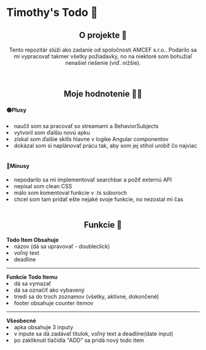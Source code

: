 #  Timothy's Todo 📒

<h2 align="center">O projekte 🔎</h2>
<p align="center">Tento repozitár slúži ako zadanie od spoločnosti AMCEF s.r.o..  Podarilo sa mi vypracovať takmer všetky požiadavky, no na niektoré som bohužiaľ nenašiel riešenie (viď. nižšie). </p><br>

<h2 align="center">Moje hodnotenie 🕵️‍♂️</h2>
<h4>🟢Plusy</h4>
<li>naučil som sa pracovať so streamami a BehaviorSubjects</li>
<li>vytvoril som ďalšiu novú apku</li>
<li>získal som ďalšie skills hlavne v logike Angular componentov</li>
<li>dokázal som si naplánovať prácu tak, aby som jej stihol urobiť čo najviac </li>
<br>
<h4>🔴Mínusy</h4>
<li>nepodarilo sa mi implementovať searchbar a požiť externú API</li>
<li>nepísal som clean CSS</li>
<li>málo som komentoval funkcie v .ts súboroch</li>
<li>chcel som tam pridať ešte nejaké svoje funkcie, no nezostal mi čas</li>
<br>

<h2 align="center">Funkcie 🚂</h2>
<strong>Todo Item Obsahuje</strong>
<li>názov (dá sa upravovať - doubleclick)</li>
<li>voľný text</li>
<li>deadline</li>
<hr>
<strong>Funkcie Todo Itemu</strong>
<li>dá sa vymazať</li>
<li>dá sa označiť ako vybavený</li>
<li>triedi sa do troch zoznamov (všetky, aktívne, dokončené)</li>
<li>footer obsahuje counter itemov</li>
<hr>
<strong>Všeobecné</strong>
<li>apka obsahuje 3 inputy</li>
<li>v inpute sa dá zadávať titulok, voľný text a deadline(date input)</li>
<li>po zakliknutí tlačidla "ADD" sa pridá nový todo item</li>
